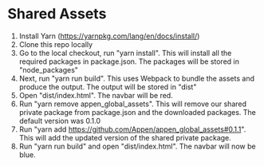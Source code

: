 # Shared Assets

1. Install Yarn (https://yarnpkg.com/lang/en/docs/install/)
1. Clone this repo locally
1. Go to the local checkout, run "yarn install". This will install all the required packages in package.json. The packages will be stored in "node_packages"
1. Next, run "yarn run build". This uses Webpack to bundle the assets and produce the output. The output will be stored in "dist"
1. Open "dist/index.html". The navbar will be red.
1. Run "yarn remove appen_global_assets". This will remove our shared private package from package.json and the downloaded packages. The default version was 0.1.0
1. Run "yarn add https://github.com/Appen/appen_global_assets#0.1.1". This will add the updated version of the shared private package.
1. Run "yarn run build" and open "dist/index.html". The navbar will now be blue.
